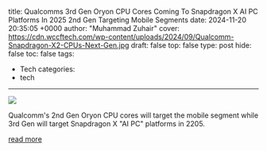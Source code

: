 title: Qualcomms 3rd Gen Oryon CPU Cores Coming To Snapdragon X AI PC Platforms In 2025 2nd Gen Targeting Mobile Segments
date: 2024-11-20 20:35:05 +0000
author: "Muhammad Zuhair"
cover: https://cdn.wccftech.com/wp-content/uploads/2024/09/Qualcomm-Snapdragon-X2-CPUs-Next-Gen.jpg
draft: false
top: false
type: post
hide: false
toc: false
tags:
  - Tech
categories:
  - tech
---

![](https://cdn.wccftech.com/wp-content/uploads/2024/09/Qualcomm-Snapdragon-X2-CPUs-Next-Gen.jpg)

Qualcomm's 2nd Gen Oryon CPU cores will target the mobile segment while 3rd Gen will target Snapdragon X "AI PC" platforms in 2205.

[read more](https://wccftech.com/qualcomm-3rd-gen-oryon-cpu-cores-coming-to-snapdragon-x-ai-pc-platforms-2025/)
